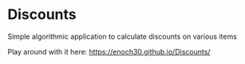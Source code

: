 # Discounts

Simple algorithmic application to calculate discounts on various items

Play around with it here: https://enoch30.github.io/Discounts/
